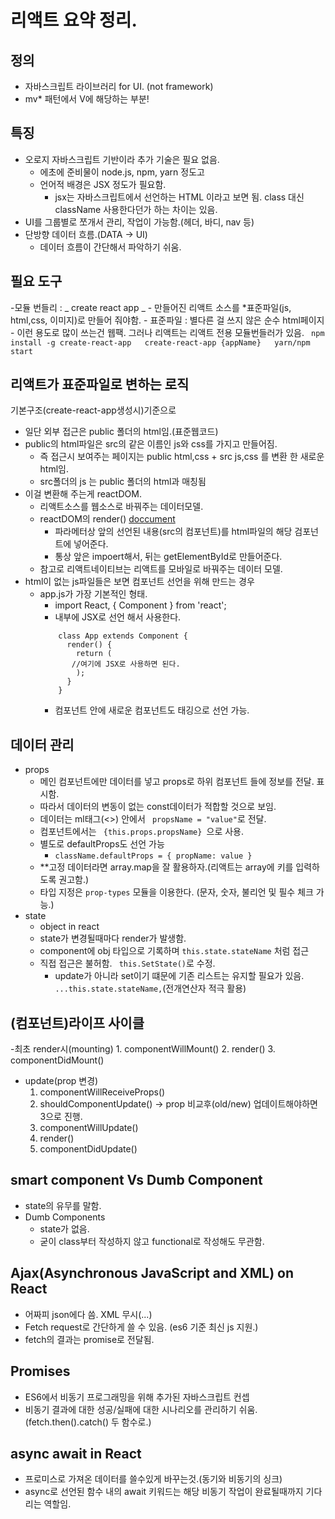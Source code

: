 # 리액트 요약 정리. 

## 정의 
- 자바스크립트 라이브러리 for UI. (not framework)
- mv* 패턴에서 V에 해당하는 부분!

## 특징
- 오로지 자바스크립트 기반이라 추가 기술은 필요 없음. 
    - 에초에 준비물이 node.js, npm, yarn 정도고
    - 언어적 배경은 JSX 정도가 필요함. 
        - jsx는 자바스크립트에서 선언하는 HTML 이라고 보면 됨. class 대신 className 사용한다던가 하는 차이는 있음. 
- UI를 그룹별로 쪼개서 관리, 작업이 가능함.(헤더, 바디, nav 등)
- 단방향 데이터 흐름.(DATA -> UI) 
    - 데이터 흐름이 간단해서 파악하기 쉬움.  

## 필요 도구 
-모듈 번들리 : _ create react app _
    - 만들어진 리액트 소스를 *표준파일(js, html,css, 이미지)로 만들어 줘야함.
        - 표준파일 : 별다른 걸 쓰지 않은 순수 html페이지 
    - 이런 용도로 많이 쓰는건 웹팩. 그러나 리액트는 리액트 전용 모듈번들러가 있음. 
        ``` 
            npm install -g create-react-app  
            create-react-app {appName}  
            yarn/npm start 
        ```

## 리액트가 표준파일로 변하는 로직

기본구조(create-react-app생성시)기준으로 
- 일단 외부 접근은 public 폴더의 html임.(표준웹코드)
- public의 html파일은 src의 같은 이름인 js와 css를 가지고 만들어짐. 
    - 즉 접근시 보여주는 페이지는 public html,css + src js,css 를 변환 한 새로운 html임.
    - src폴더의 js 는 public 폴더의 html과 매칭됨
- 이걸 변환해 주는게 reactDOM. 
    - 리액트소스를 웹소스로 바꿔주는 데이터모델.
    - reactDOM의 render() [doccument](https://reactjs.org/docs/react-dom.html#render)
        - 파라메터상 앞의 선언된 내용(src의 컴포넌트)를 html파일의 해당 검포넌트에 넣어준다. 
        - 통상 앞은 impoert해서, 뒤는 getElementById로 만들어준다. 
    - 참고로 리액트네이티브는 리액트를 모바일로 바꿔주는 데이터 모델.
- html이 없는 js파일들은 보면 컴포넌트 선언을 위해 만드는 경우
    - app.js가 가장 기본적인 형태. 
        - import React, { Component } from 'react';
        - 내부에 JSX로 선언 해서 사용한다. 
        ```
            class App extends Component {
              render() {
                return (
               //여기에 JSX로 사용하면 된다. 
                );
              }
            }
        ```
        - 컴포넌트 안에 새로운 컴포넌트도 태깅으로 선언 가능. 


## 데이터 관리 
- props 
    - 메인 컴포넌트에만 데이터를 넣고 props로 하위 컴포넌트 들에 정보를 전달. 표시함. 
    - 따라서 데이터의 변동이 없는 const데이터가 적합할 것으로 보임. 
    - 데이터는 ml태그(<>) 안에서 <code> propsName = "value"</code>로 전달.
    - 컴포넌트에서는 <code> {this.props.propsName} </code>으로 사용.
    - 별도로 defaultProps도 선언 가능
        - <code>className.defaultProps = { propName: value }</code>
    - **고정 데이터라면 array.map을 잘 활용하자.(리액트는 array에 키를 입력하도록 권고함.)
    - 타입 지정은 ``` prop-types ``` 모듈을 이용한다. (문자, 숫자, 불리언 및 필수 체크 가능.)
- state
    - object in react
    - state가 변경될때마다 render가 발생함. 
    - component에 obj 타입으로 기록하며 ``` this.state.stateName ``` 처럼 접근 
    - 직접 접근은 불허함. ``` this.SetState()```로 수정.
        - update가 아니라 set이기 떄문에 기존 리스트는 유지할 필요가 있음.  ``` ...this.state.stateName, ```(전개연산자 적극 활용)

## (컴포넌트)라이프 사이클
-최초 render시(mounting)
    1. componentWillMount()
    2. render()
    3. componentDidMount()
- update(prop 변경)
    1. componentWillReceiveProps()
    2. shouldComponentUpdate() -> prop 비교후(old/new) 업데이트해야하면 3으로 진행.
    3. componentWillUpdate()
    4. render()
    5. componentDidUpdate()

## smart component Vs Dumb Component
- state의 유무를 말함.
- Dumb Components 
    - state가 없음. 
    - 굳이 class부터 작성하지 않고 functional로 작성해도 무관함. 

## Ajax(Asynchronous JavaScript and XML) on React
- 어짜피 json에다 씀. XML 무시(...)
- Fetch request로 간단하게 쓸 수 있음. (es6 기준 최신 js 지원.)
- fetch의 결과는 promise로 전달됨.

## Promises
- ES6에서 비동기 프로그래밍을 위해 추가된 자바스크립트 컨셉 
- 비동기 결과에 대한 성공/실패에 대한 시나리오를 관리하기 쉬움.(fetch.then().catch() 두 함수로.)

## async await in React
- 프로미스로 가져온 데이터를 쓸수있게 바꾸는것.(동기와 비동기의 싱크)
- async로 선언된 함수 내의 await 키워드는 해당 비동기 작업이 완료될때까지 기다리는 역할임.